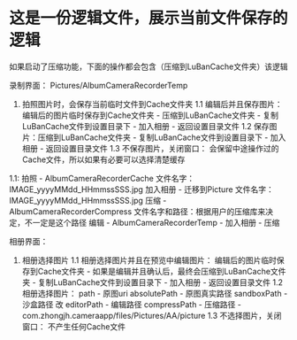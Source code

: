 # 这是一份逻辑文件，展示当前文件保存的逻辑
如果启动了压缩功能，下面的操作都会包含（压缩到LuBanCache文件夹）该逻辑

录制界面： Pictures/AlbumCameraRecorderTemp
1. 拍照图片时，会保存当前临时文件到Cache文件夹
1.1 编辑后并且保存图片：编辑后的图片临时保存到Cache文件夹 - 压缩到LuBanCache文件夹 - 复制LuBanCache文件到设置目录下 - 加入相册 - 返回设置目录文件
1.2 保存图片：压缩到LuBanCache文件夹 - 复制LuBanCache文件到设置目录下 - 加入相册 - 返回设置目录文件
1.3 不保存图片，关闭窗口： 会保留中途操作过的Cache文件，所以如果有必要可以选择清楚缓存

1.1:    拍照 - AlbumCameraRecorderCache 文件名字：IMAGE_yyyyMMdd_HHmmssSSS.jpg
        加入相册 - 迁移到Picture 文件名字：IMAGE_yyyyMMdd_HHmmssSSS.jpg
        压缩 - AlbumCameraRecorderCompress 文件名字和路径：根据用户的压缩库来决定，不一定是这个路径
        编辑 - AlbumCameraRecorderTemp - 加入相册 - 压缩

相册界面：
1. 相册选择图片
1.1 相册选择图片并且在预览中编辑图片：
    编辑后的图片临时保存到Cache文件夹 - 如果是编辑并且确认后，最终会压缩到LuBanCache文件夹 - 复制LuBanCache文件到设置目录下 - 加入相册 - 返回设置目录文件
1.2 相册选择图片：
    path - 原图uri
    absolutePath - 原图真实路径
    sandboxPath - 沙盒路径 改
    editorPath - 编辑路径
    compressPath - 压缩路径 - com.zhongjh.cameraapp/files/Pictures/AA/picture
1.3 不选择图片，关闭窗口： 不产生任何Cache文件
